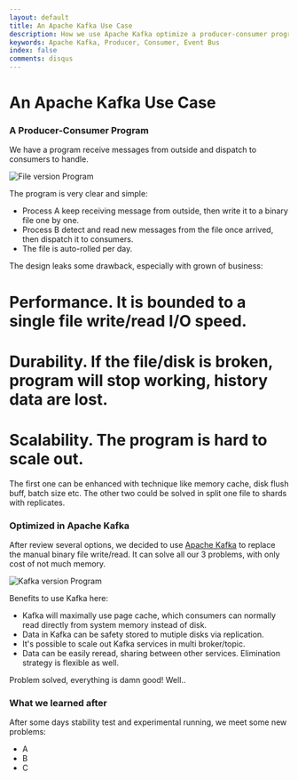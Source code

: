 ```yaml
---
layout: default
title: An Apache Kafka Use Case
description: How we use Apache Kafka optimize a producer-consumer program.
keywords: Apache Kafka, Producer, Consumer, Event Bus
index: false
comments: disqus
---
```


# An Apache Kafka Use Case

<h3>
<a href="#producer-consumer" name="producer-consumer" class="anchor"><span class="octicon octicon-link"></span></a>
A Producer-Consumer Program
</h3>

We have a program receive messages from outside and dispatch to consumers to handle.

![File version Program](http://atealxt.github.io/images/20181206/producer_consumer-v1.png "File version Program")

The program is very clear and simple:
* Process A keep receiving message from outside, then write it to a binary file one by one.
* Process B detect and read new messages from the file once arrived, then dispatch it to consumers.
* The file is auto-rolled per day.

The design leaks some drawback, especially with grown of business:
# Performance. It is bounded to a single file write/read I/O speed.
# Durability. If the file/disk is broken, program will stop working, history data are lost.
# Scalability. The program is hard to scale out. 

The first one can be enhanced with technique like memory cache, disk flush buff, batch size etc. 
The other two could be solved in split one file to shards with replicates.

<h3>
<a href="#kafka-version-program" name="kafka-version-program" class="anchor"><span class="octicon octicon-link"></span></a>
Optimized in Apache Kafka
</h3>

After review several options, we decided to use [Apache Kafka](https://kafka.apache.org/) to replace the manual binary file write/read.
It can solve all our 3 problems, with only cost of not much memory.

![Kafka version Program](http://atealxt.github.io/images/20181206/producer_consumer-v2.png "Kafka version Program")

Benefits to use Kafka here:
* Kafka will maximally use page cache, which consumers can normally read directly from system memory instead of disk.
* Data in Kafka can be safety stored to mutiple disks via replication.
* It's possible to scale out Kafka services in multi broker/topic.
* Data can be easily reread, sharing between other services. Elimination strategy is flexible as well.

Problem solved, everything is damn good! Well..

<h3>
<a href="#things-learned" name="things-learned" class="anchor"><span class="octicon octicon-link"></span></a>
What we learned after
</h3>

After some days stability test and experimental running, we meet some new problems:
* A
* B
* C



